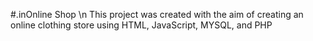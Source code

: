 #.inOnline Shop \n
This project was created with the aim of creating an online clothing store using HTML, JavaScript, MYSQL, and PHP
